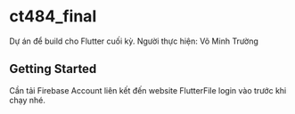# ct484_final

Dự án để build cho Flutter cuối kỳ.
Người thực hiện: Võ Minh Trường

## Getting Started
Cần tải Firebase Account liên kết đến website FlutterFile login vào trước khi chạy nhé.
